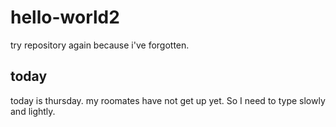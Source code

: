# hello-world2
try repository again because i've forgotten.

## today
today is thursday. my roomates have not get up yet. So I need to type slowly and lightly.

